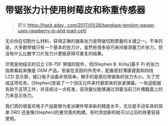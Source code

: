 # 带锯张力计使用树莓皮和称重传感器

> 原文:[https://hack aday . com/2017/01/28/bandsaw-tension-gauge-uses-raspberry-pi-and-load-cell/](https://hackaday.com/2017/01/28/bandsaw-tension-gauge-uses-raspberry-pi-and-load-cell/)

无论你在切割什么材料，获得正确的锯条张力是带锯切割质量的关键之一。不幸的是，大多数带锯只有一个基本的张力计，虽然有很多技巧来间接测量刀片张力，但没有什么比数字刀片张力计更能获得可重复的结果。

尽管是他结实的日立 CB-75F 带锯的配件，但[Stephen B. Kirby]基于 Pi 的张力指南看起来像是 OEM 产品。安装在坚固的外壳中，配备密封薄膜键盘和四线 LCD 显示屏，接口电子设备非常简单。棘手的是感应带锯条的张力大小。为了完成这项任务，[Stephen]安装了一个测压元件来代替原来的张紧弹簧。一些适配器有助于这项工作，并且经过一点校准，该测量仪能够通过测量当前刀片横截面上的力来显示张力。

我们真的很喜欢电子产品能够为老派硬件带来新的精度水平，无论是手动车床的简单 DRO 还是像[Stephen]的更完善的构建。有时添加新的硅可以让旧的铁更容易使用。